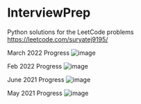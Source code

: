 # InterviewPrep
Python solutions for the LeetCode problems
https://leetcode.com/suryatej9195/

March 2022 Progress
![image](https://user-images.githubusercontent.com/14051949/162648277-78dd9a42-c902-4de7-b8f8-c182b3361dc8.png)


Feb 2022 Progress
![image](https://user-images.githubusercontent.com/14051949/156911020-eb5511b0-649f-4fe6-8045-eb85651dd10d.png)


June 2021 Progress
![image](https://user-images.githubusercontent.com/14051949/123538871-72e88d80-d754-11eb-9943-be343adf0d98.png)


May 2021 Progress
![image](https://user-images.githubusercontent.com/14051949/121242380-1f53f400-c8ba-11eb-9d45-d8ec7916cc88.png)
